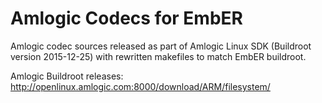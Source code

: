 Amlogic Codecs for EmbER
========================

Amlogic codec sources released as part of Amlogic Linux SDK (Buildroot version 2015-12-25)
with rewritten makefiles to match EmbER buildroot.

Amlogic Buildroot releases:
http://openlinux.amlogic.com:8000/download/ARM/filesystem/
